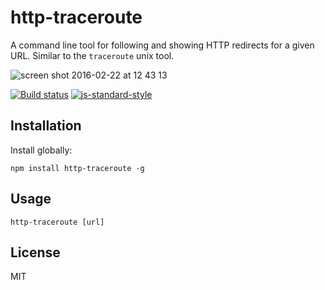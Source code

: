 # http-traceroute

A command line tool for following and showing HTTP redirects for a given
URL. Similar to the `traceroute` unix tool.

![screen shot 2016-02-22 at 12 43 13](https://cloud.githubusercontent.com/assets/10602/13217317/ec317342-d961-11e5-9810-9773569387e0.png)

[![Build status](https://travis-ci.org/watson/http-traceroute.svg?branch=master)](https://travis-ci.org/watson/http-traceroute)
[![js-standard-style](https://img.shields.io/badge/code%20style-standard-brightgreen.svg?style=flat)](https://github.com/feross/standard)

## Installation

Install globally:

```
npm install http-traceroute -g
```

## Usage

```
http-traceroute [url]
```

## License

MIT
